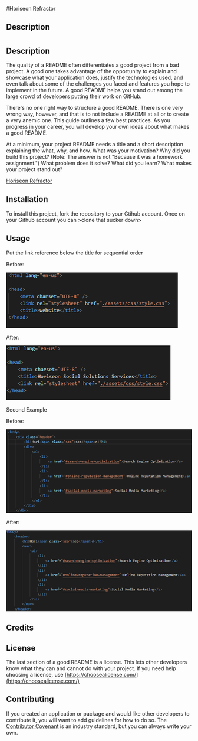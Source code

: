 #Horiseon Refractor

## Description 


#

## Description 



The quality of a README often differentiates a good project from a bad project. A good one takes advantage of the opportunity to explain and showcase what your application does, justify the technologies used, and even talk about some of the challenges you faced and features you hope to implement in the future. A good README helps you stand out among the large crowd of developers putting their work on GitHub.

There's no one right way to structure a good README. There is one very wrong way, however, and that is to not include a README at all or to create a very anemic one. This guide outlines a few best practices. As you progress in your career, you will develop your own ideas about what makes a good README.

At a minimum, your project README needs a title and a short description explaining the what, why, and how. What was your motivation? Why did you build this project? (Note: The answer is not "Because it was a homework assignment.") What problem does it solve? What did you learn? What makes your project stand out? 

[Horiseon Refractor](https://dstefani86.github.io/horiseon-refractor/)



## Installation
To install this project, fork the repository to your Gtihub account. Once on your Github account you can >clone that sucker down>

## Usage 

Put the link reference below the title for sequential order

Before:

![Before](./assets/images/Before-01.png)




After:

![After](./assets/images/Screenshot-01.png)

Second Example

Before:

![Before](./assets/images/Before-02.png)




After:

![After](./assets/images/Screenshot-02.png)



## Credits




## License

The last section of a good README is a license. This lets other developers know what they can and cannot do with your project. If you need help choosing a license, use [https://choosealicense.com/](https://choosealicense.com/)


## Contributing

If you created an application or package and would like other developers to contribute it, you will want to add guidelines for how to do so. The [Contributor Covenant](https://www.contributor-covenant.org/) is an industry standard, but you can always write your own.